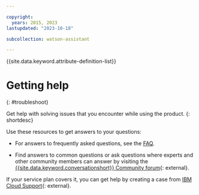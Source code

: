 ```yaml
---

copyright:
  years: 2015, 2023
lastupdated: "2023-10-18"

subcollection: watson-assistant

---
```


{{site.data.keyword.attribute-definition-list}}

# Getting help
{: #troubleshoot}

Get help with solving issues that you encounter while using the product.
{: shortdesc}

Use these resources to get answers to your questions:

- For answers to frequently asked questions, see the [FAQ](/docs/watson-assistant?topic=watson-assistant-watson-assistant-faqs).

- Find answers to common questions or ask questions where experts and other community members can answer by visiting the [{{site.data.keyword.conversationshort}} Community forum](https://community.ibm.com/community/user/watsonapps/communities/community-home/digestviewer?communitykey=7a3dc5ba-3018-452d-9a43-a49dc6819633&tab=digestviewer){: external}.

If your service plan covers it, you can get help by creating a case from [IBM Cloud Support](https://cloud.ibm.com/unifiedsupport/supportcenter){: external}.
